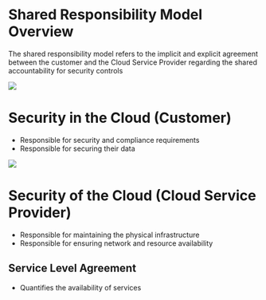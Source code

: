 # Shared Responsibility Model Overview

The shared responsibility model refers to the implicit and explicit agreement between the customer and the Cloud Service Provider regarding the shared accountability for security controls

![](https://github.com/JonmarCorpuz/SecondBrain/blob/main/Assets/Whitespace.png)

# Security in the Cloud (Customer)

* Responsible for security and compliance requirements
* Responsible for securing their data

![](https://github.com/JonmarCorpuz/SecondBrain/blob/main/Assets/Whitespace.png)

# Security of the Cloud (Cloud Service Provider)

* Responsible for maintaining the physical infrastructure
* Responsible for ensuring network and resource availability

## Service Level Agreement

* Quantifies the availability of services
